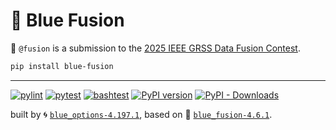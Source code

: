 # 🔮 Blue Fusion

🔮 `@fusion` is a submission to the [2025 IEEE GRSS Data Fusion Contest](https://www.grss-ieee.org/technical-committees/image-analysis-and-data-fusion/?tab=data-fusion-contest). 

```bash
pip install blue-fusion
```


---


[![pylint](https://github.com/kamangir/blue-fusion/actions/workflows/pylint.yml/badge.svg)](https://github.com/kamangir/blue-fusion/actions/workflows/pylint.yml) [![pytest](https://github.com/kamangir/blue-fusion/actions/workflows/pytest.yml/badge.svg)](https://github.com/kamangir/blue-fusion/actions/workflows/pytest.yml) [![bashtest](https://github.com/kamangir/blue-fusion/actions/workflows/bashtest.yml/badge.svg)](https://github.com/kamangir/blue-fusion/actions/workflows/bashtest.yml) [![PyPI version](https://img.shields.io/pypi/v/blue-fusion.svg)](https://pypi.org/project/blue-fusion/) [![PyPI - Downloads](https://img.shields.io/pypi/dd/blue-fusion)](https://pypistats.org/packages/blue-fusion)

built by 🌀 [`blue_options-4.197.1`](https://github.com/kamangir/awesome-bash-cli), based on 🔮 [`blue_fusion-4.6.1`](https://github.com/kamangir/blue-fusion).
